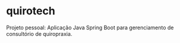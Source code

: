 # quirotech
Projeto pessoal: Aplicação Java Spring Boot para gerenciamento de consultório de quiropraxia.

